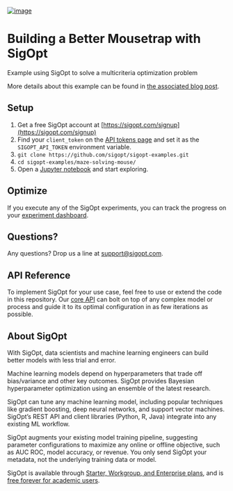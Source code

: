 [![image](https://sigopt.com/static/img/SigOpt_logo_horiz.png?raw=true)](https://sigopt.com)

# Building a Better Mousetrap with SigOpt

Example using SigOpt to solve a multicriteria optimization problem

More details about this example can be found in [the associated blog post](http://blog.sigopt.com/post/151388283013/sigopt-in-depth-building-a-better-mousetrap-via).

## Setup

1. Get a free SigOpt account at [https://sigopt.com/signup](https://sigopt.com/signup)
2. Find your `client_token` on the [API tokens page](https://sigopt.com/tokens) and set it
  as the `SIGOPT_API_TOKEN` environment variable.
4. `git clone https://github.com/sigopt/sigopt-examples.git`
5. `cd sigopt-examples/maze-solving-mouse/`
4. Open a [Jupyter notebook](http://jupyter.org/) and start exploring.

## Optimize

If you execute any of the SigOpt experiments, you can track the progress on your [experiment dashboard](https://sigopt.com/experiments).

## Questions?
Any questions? Drop us a line at [support@sigopt.com](mailto:support@sigopt.com).

## API Reference
To implement SigOpt for your use case, feel free to use or extend the code in this repository. Our [core API](https://sigopt.com/docs) can bolt on top of any complex model or process and guide it to its optimal configuration in as few iterations as possible.

## About SigOpt

With SigOpt, data scientists and machine learning engineers can build better models with less trial and error.

Machine learning models depend on hyperparameters that trade off bias/variance and other key outcomes. SigOpt provides Bayesian hyperparameter optimization using an ensemble of the latest research.

SigOpt can tune any machine learning model, including popular techniques like gradient boosting, deep neural networks, and support vector machines. SigOpt’s REST API and client libraries (Python, R, Java) integrate into any existing ML workflow.

SigOpt augments your existing model training pipeline, suggesting parameter configurations to maximize any online or offline objective, such as AUC ROC, model accuracy, or revenue. You only send SigOpt your metadata, not the underlying training data or model.

SigOpt is available through [Starter, Workgroup, and Enterprise plans](https://sigopt.com/pricing), and is [free forever for academic users](https://sigopt.com/edu).
